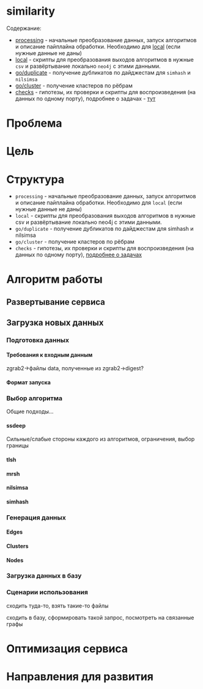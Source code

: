 # similarity

Содержание:

- [processing](./processing/readme.md) - начальные преобразование данных, запуск алгоритмов и описание пайплайна обработки. Необходимо для [local](./local/readme.md) (если нужные данные не даны)
- [local](./local/readme.md) - скрипты для преобразования выходов алгоритмов в нужные `csv` и развёртывание локально `neo4j` с этими данными.
- [go/duplicate](./go/duplicate/) - получение дубликатов по дайджестам для `simhash` и `nilsimsa`
- [go/cluster](./go/cluster/) - получение кластеров по рёбрам
- [checks](./checks/checks.md) - гипотезы, их проверки и скрипты для воспроизведения (на данных по одному порту), подробнее о задачах - [тут](https://cyberok.gitlab.yandexcloud.net/cok/rooster/analytics/-/issues/253)


# Проблема

# Цель

# Структура

- `processing` - начальные преобразование данных, запуск алгоритмов и описание пайплайна обработки. Необходимо для `local` (если нужные данные не даны)
- `local` - скрипты для преобразования выходов алгоритмов в нужные csv и развёртывание локально neo4j с этими данными.
- `go/duplicate` - получение дубликатов по дайджестам для simhash и nilsimsa
- `go/cluster` - получение кластеров по рёбрам
- `checks` - гипотезы, их проверки и скрипты для воспроизведения (на данных по одному порту), [подробнее о задачах](https://cyberok.gitlab.yandexcloud.net/cok/rooster/analytics/-/issues/253)


# Алгоритм работы

## Развертывание сервиса

## Загрузка новых данных

### Подготовка данных

#### Требования к входным данным

zgrab2->файлы data, полученные из zgrab2->digest?

#### Формат запуска

### Выбор алгоритма

Общие подходы...

#### ssdeep 

Сильные/слабые стороны каждого из алгоритмов, ограничения, выбор границы

#### tlsh 

#### mrsh

#### nilsimsa

#### simhash

### Генерация данных

#### Edges

#### Clusters

#### Nodes

### Загрузка данных в базу

### Сценарии использования

сходить туда-то, взять такие-то файлы

сходить в базу, сформировать такой запрос, посмотреть на связанные графы

# Оптимизация сервиса

# Направления для развития